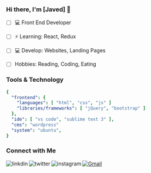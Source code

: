 ### Hi there, I'm [Javed] 👋

- [ ] 💻 Front End Developer
- [ ] ⚡ Learning: React, Redux
- [ ] 💻 Develop: Websites, Landing Pages
- [ ] Hobbies: Reading, Coding, Eating


### Tools & Technology
```yaml
{
  "frontend": {
    "languages": [ "html", "css", "js" ]
    "libraries/frameworks": [ "jQuery", "bootstrap" ]
  },
  "ide": [ "vs code", "sublime text 3" ],
  "cms": "wordpress"               
  "system": "ubuntu",
}
```
<!-- <img align="left" alt="ReactJS" src="https://img.shields.io/badge/React-20232A?style=for-the-badge&logo=react&logoColor=61DAFB" />
<img align="left" alt="redux" src="https://img.shields.io/badge/Redux-593D88?style=for-the-badge&logo=redux&logoColor=white" />
<img align="left" alt="Node.js" src="https://img.shields.io/badge/Node.js-43853D?style=for-the-badge&logo=node.js&logoColor=white" />
<img align="left" alt="Express" src="https://img.shields.io/badge/Express.js-404D59?style=for-the-badge" />
<img align="left" alt="MongoDB" src="https://img.shields.io/badge/MongoDB-4EA94B?style=for-the-badge&logo=mongodb&logoColor=white" />
<br/> -->

### Connect with Me

[<img align="left" alt="linkdin" src="https://img.shields.io/badge/LinkedIn-0077B5?style=for-the-badge&logo=linkedin&logoColor=white" />][linkedin]
[<img align="left" alt="twitter" src="https://img.shields.io/badge/Twitter-1DA1F2?style=for-the-badge&logo=twitter&logoColor=white" />][twitter]
[![Gmail](https://img.shields.io/badge/-gmail-%23D14836?style=for-the-badge&logo=Gmail&logoColor=white)](mailto:javedskcodes@gmail.com)
[<img align="left" alt="instagram" src="https://img.shields.io/badge/Instagram-E4405F?style=for-the-badge&logo=instagram&logoColor=white" />][instagram]

[twitter]: https://twitter.com/_skjaved
[instagram]: https://www.instagram.com/_skjaved/
[linkedin]: https://www.linkedin.com/in/skjaved/
